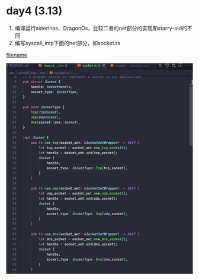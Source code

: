 # day4 (3.13)

1. 编译运行asterinas、DragonOs，比较二者的net部分的实现和starry-old的不同
2. 编写syscall_imp下面的net部分，如socket.rs

[filename](../../asserts/0313/socket.rs ':include :type=code')

![](../../asserts/0313/1.jpg ':class=myImageClass')